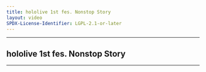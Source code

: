 ```yaml
---
title: hololive 1st fes. Nonstop Story
layout: video
SPDX-License-Identifier: LGPL-2.1-or-later
---
```


---

## hololive 1st fes. Nonstop Story

<div class="container">
  <video-js id="my-video" class="vjs-fluid vjs-layout-medium" controls preload="auto" poster="https://media.discordapp.net/attachments/1181190364565094432/1181190668178169877/fes1st.jpg">
    <source src="https://xx58j-my.sharepoint.com/:v:/g/personal/peekaboo_xx58j_onmicrosoft_com/ESZ9vu5YigdNmocy5DMlDswB8xmxUpP0msMvL5IKXiCuBQ?download=1" type="video/mp4"/>
  </video-js>
</div>

---